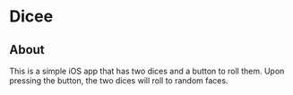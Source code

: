 # Dicee

## About

This is a simple iOS app that has two dices and a button to roll them. Upon pressing the button, the two dices will roll to random faces.